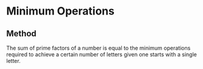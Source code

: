 # Minimum Operations
## Method
The sum of prime factors of a number is equal to the minimum operations required to achieve a certain number of letters given one starts with a single letter.
